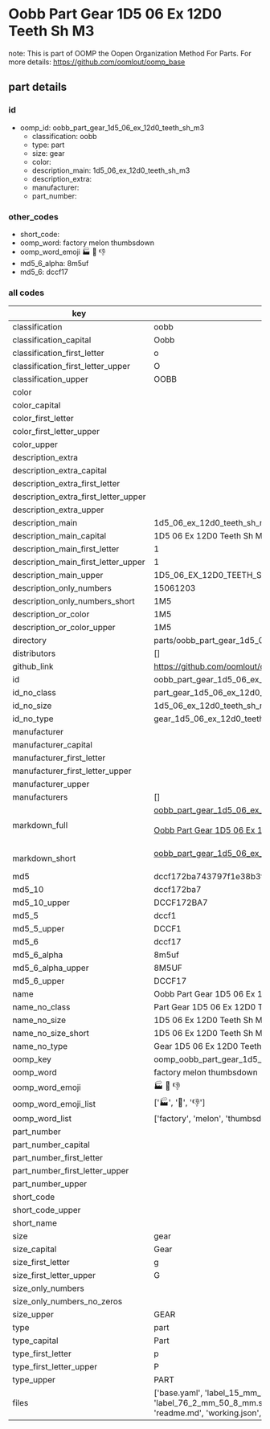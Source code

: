 # Oobb Part Gear 1D5 06 Ex 12D0 Teeth Sh M3  

note: This is part of OOMP the Oopen Organization Method For Parts. For more details: https://github.com/oomlout/oomp_base

##  part details





### id
* oomp_id: oobb_part_gear_1d5_06_ex_12d0_teeth_sh_m3
  * classification: oobb
  * type: part
  * size: gear
  * color: 
  * description_main: 1d5_06_ex_12d0_teeth_sh_m3
  * description_extra: 
  * manufacturer: 
  * part_number: 

### other_codes
* short_code: 
* oomp_word: factory melon thumbsdown
* oomp_word_emoji :factory: :melon: :thumbsdown:
* md5_6_alpha: 8m5uf
* md5_6: dccf17

### all codes 
| key | value |  
| --- | --- |  
| classification | oobb |  
| classification_capital | Oobb |  
| classification_first_letter | o |  
| classification_first_letter_upper | O |  
| classification_upper | OOBB |  
| color |  |  
| color_capital |  |  
| color_first_letter |  |  
| color_first_letter_upper |  |  
| color_upper |  |  
| description_extra |  |  
| description_extra_capital |  |  
| description_extra_first_letter |  |  
| description_extra_first_letter_upper |  |  
| description_extra_upper |  |  
| description_main | 1d5_06_ex_12d0_teeth_sh_m3 |  
| description_main_capital | 1D5 06 Ex 12D0 Teeth Sh M3 |  
| description_main_first_letter | 1 |  
| description_main_first_letter_upper | 1 |  
| description_main_upper | 1D5_06_EX_12D0_TEETH_SH_M3 |  
| description_only_numbers | 15061203 |  
| description_only_numbers_short | 1M5 |  
| description_or_color | 1M5 |  
| description_or_color_upper | 1M5 |  
| directory | parts/oobb_part_gear_1d5_06_ex_12d0_teeth_sh_m3 |  
| distributors | [] |  
| github_link | https://github.com/oomlout/oomlout_oomp_part_src/tree/main/parts/oobb_part_gear_1d5_06_ex_12d0_teeth_sh_m3/working |  
| id | oobb_part_gear_1d5_06_ex_12d0_teeth_sh_m3 |  
| id_no_class | part_gear_1d5_06_ex_12d0_teeth_sh_m3 |  
| id_no_size | 1d5_06_ex_12d0_teeth_sh_m3 |  
| id_no_type | gear_1d5_06_ex_12d0_teeth_sh_m3 |  
| manufacturer |  |  
| manufacturer_capital |  |  
| manufacturer_first_letter |  |  
| manufacturer_first_letter_upper |  |  
| manufacturer_upper |  |  
| manufacturers | [] |  
| markdown_full | [oobb_part_gear_1d5_06_ex_12d0_teeth_sh_m3](https://github.com/oomlout/oomlout_oomp_part_src/tree/main/parts/oobb_part_gear_1d5_06_ex_12d0_teeth_sh_m3/working)<br>[](https://github.com/oomlout/oomlout_oomp_part_src/tree/main/parts/oobb_part_gear_1d5_06_ex_12d0_teeth_sh_m3/working)<br>[Oobb Part Gear 1D5 06 Ex 12D0 Teeth Sh M3](https://github.com/oomlout/oomlout_oomp_part_src/tree/main/parts/oobb_part_gear_1d5_06_ex_12d0_teeth_sh_m3/working)<br><br> |  
| markdown_short | [oobb_part_gear_1d5_06_ex_12d0_teeth_sh_m3](https://github.com/oomlout/oomlout_oomp_part_src/tree/main/parts/oobb_part_gear_1d5_06_ex_12d0_teeth_sh_m3/working)<br><br> |  
| md5 | dccf172ba743797f1e38b3f5eae892a8 |  
| md5_10 | dccf172ba7 |  
| md5_10_upper | DCCF172BA7 |  
| md5_5 | dccf1 |  
| md5_5_upper | DCCF1 |  
| md5_6 | dccf17 |  
| md5_6_alpha | 8m5uf |  
| md5_6_alpha_upper | 8M5UF |  
| md5_6_upper | DCCF17 |  
| name | Oobb Part Gear 1D5 06 Ex 12D0 Teeth Sh M3 |  
| name_no_class | Part Gear 1D5 06 Ex 12D0 Teeth Sh M3 |  
| name_no_size | 1D5 06 Ex 12D0 Teeth Sh M3 |  
| name_no_size_short | 1D5 06 Ex 12D0 Teeth Sh M3 |  
| name_no_type | Gear 1D5 06 Ex 12D0 Teeth Sh M3 |  
| oomp_key | oomp_oobb_part_gear_1d5_06_ex_12d0_teeth_sh_m3 |  
| oomp_word | factory melon thumbsdown |  
| oomp_word_emoji | :factory: :melon: :thumbsdown: |  
| oomp_word_emoji_list | [':factory:', ':melon:', ':thumbsdown:'] |  
| oomp_word_list | ['factory', 'melon', 'thumbsdown'] |  
| part_number |  |  
| part_number_capital |  |  
| part_number_first_letter |  |  
| part_number_first_letter_upper |  |  
| part_number_upper |  |  
| short_code |  |  
| short_code_upper |  |  
| short_name |  |  
| size | gear |  
| size_capital | Gear |  
| size_first_letter | g |  
| size_first_letter_upper | G |  
| size_only_numbers |  |  
| size_only_numbers_no_zeros |  |  
| size_upper | GEAR |  
| type | part |  
| type_capital | Part |  
| type_first_letter | p |  
| type_first_letter_upper | P |  
| type_upper | PART |  
| files | ['base.yaml', 'label_15_mm_30_mm.pdf', 'label_15_mm_30_mm.svg', 'label_76_2_mm_50_8_mm.pdf', 'label_76_2_mm_50_8_mm.svg', 'label_oomlout_76_2_mm_50_8_mm.pdf', 'label_oomlout_76_2_mm_50_8_mm.svg', 'readme.md', 'working.json', 'working.yaml'] |  
